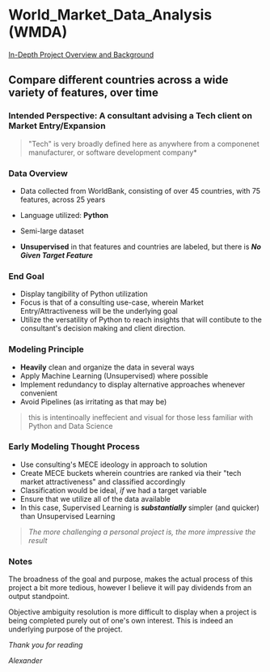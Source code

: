 # World_Market_Data_Analysis (WMDA)

[In-Depth Project Overview and Background](https://towardsdatascience.com/python-data-science-analytics-consulting-project-overview-c35739820b5c)

## Compare different countries across a wide variety of features, over time

### Intended Perspective:  **A consultant advising a Tech client on Market Entry/Expansion**
> "Tech" is very broadly defined here as anywhere from a componenet manufacturer, or software development company*


### Data Overview
- Data collected from WorldBank, consisting of over 45 countries, with 75 features, across 25 years

- Language utilized:   **Python**

- Semi-large dataset

- **Unsupervised** in that features and countries are labeled, but there is ***No Given Target Feature***

### End Goal
- Display tangibility of Python utilization
- Focus is that of a consulting use-case, wherein Market Entry/Attractiveness will be the underlying goal
- Utilize the versatility of Python to reach insights that will contibute to the consultant's decision making and client direction.

### Modeling Principle
- **Heavily** clean and organize the data in several ways
- Apply Machine Learning (Unsupervised) where possible
- Implement redundancy to display alternative approaches whenever convenient
- Avoid Pipelines (as irritating as that may be)
> this is intentinoally ineffecient and visual for those less familiar with Python and Data Science

### Early Modeling Thought Process
- Use consulting's MECE ideology in approach to solution
- Create MECE buckets wherein countries are ranked via their "tech market attractiveness" and classified accordingly
- Classification would be ideal, *if* we had a target variable
- Ensure that we utilize all of the data available
- In this case, Supervised Learning is ***substantially*** simpler (and quicker) than Unsupervised Learning
> *The more challenging a personal project is, the more impressive the result*

### Notes
The broadness of the goal and purpose, makes the actual process of this project a bit more tedious, however I believe it will pay dividends from an output standpoint.

Objective ambiguity resolution is more difficult to display when a project is being completed purely out of one's own interest. This is indeed an underlying purpose of the project.


*Thank you for reading*


*Alexander*


